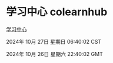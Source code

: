 # 学习中心 colearnhub
[学习中心](http://219.139.197.74:56308/colearnhub/)

2024年 10月 27日 星期日 06:40:02 CST

2024年 10月 26日 星期六 22:40:02 GMT
